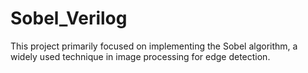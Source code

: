 # Sobel_Verilog
This project primarily focused on implementing the Sobel algorithm, a widely used technique in image processing for edge detection.
